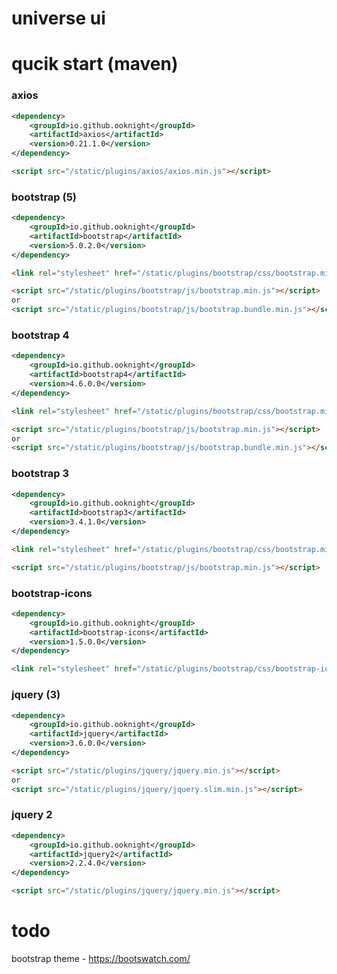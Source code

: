 universe ui
==============================================

# qucik start (maven)

### axios
```xml
<dependency>
    <groupId>io.github.ooknight</groupId>
    <artifactId>axios</artifactId>
    <version>0.21.1.0</version>
</dependency>
```
```html
<script src="/static/plugins/axios/axios.min.js"></script>
```
### bootstrap (5)
```xml
<dependency>
    <groupId>io.github.ooknight</groupId>
    <artifactId>bootstrap</artifactId>
    <version>5.0.2.0</version>
</dependency>
```
```html
<link rel="stylesheet" href="/static/plugins/bootstrap/css/bootstrap.min.css"/>

<script src="/static/plugins/bootstrap/js/bootstrap.min.js"></script>
or
<script src="/static/plugins/bootstrap/js/bootstrap.bundle.min.js"></script>
```
### bootstrap 4
```xml
<dependency>
    <groupId>io.github.ooknight</groupId>
    <artifactId>bootstrap4</artifactId>
    <version>4.6.0.0</version>
</dependency>
```
```html
<link rel="stylesheet" href="/static/plugins/bootstrap/css/bootstrap.min.css"/>

<script src="/static/plugins/bootstrap/js/bootstrap.min.js"></script>
or
<script src="/static/plugins/bootstrap/js/bootstrap.bundle.min.js"></script>
```
### bootstrap 3
```xml
<dependency>
    <groupId>io.github.ooknight</groupId>
    <artifactId>bootstrap3</artifactId>
    <version>3.4.1.0</version>
</dependency>
```
```html
<link rel="stylesheet" href="/static/plugins/bootstrap/css/bootstrap.min.css"/>

<script src="/static/plugins/bootstrap/js/bootstrap.min.js"></script>
```
### bootstrap-icons
```xml
<dependency>
    <groupId>io.github.ooknight</groupId>
    <artifactId>bootstrap-icons</artifactId>
    <version>1.5.0.0</version>
</dependency>
```
```html
<link rel="stylesheet" href="/static/plugins/bootstrap/css/bootstrap-icons.css"/>
```
### jquery (3)
```xml
<dependency>
    <groupId>io.github.ooknight</groupId>
    <artifactId>jquery</artifactId>
    <version>3.6.0.0</version>
</dependency>
```
```html
<script src="/static/plugins/jquery/jquery.min.js"></script>
or
<script src="/static/plugins/jquery/jquery.slim.min.js"></script>
```
### jquery 2
```xml
<dependency>
    <groupId>io.github.ooknight</groupId>
    <artifactId>jquery2</artifactId>
    <version>2.2.4.0</version>
</dependency>
```
```html
<script src="/static/plugins/jquery/jquery.min.js"></script>
```

# todo

bootstrap theme - https://bootswatch.com/
